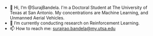 - 👋 Hi, I’m @SurajBandela. I'm a Doctoral Student at The University of Texas at San Antonio. My concentrations are Machine Learning, and Unmanned Aerial Vehicles.
- 🌱 I’m currently conducting research on Reinforcement Learning.
- 📫 How to reach me: surajrao.bandela@my.utsa.edu

<!---
I'm a Doctoral Student at The University of Texas at San Antonio. My concentrations are Machine Learning, and Unmanned Aerial Vehicles.
--->

